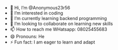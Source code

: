 - 👋 Hi, I’m @Anonymous23r56
- 👀 I’m interested in coding 
- 🌱 I’m currently learning backend programming
- 💞️ I’m looking to collaborate on learning new skills 
- 📫 How to reach me WHatsapp: 08025455683
- 😄 Pronouns: He
- ⚡ Fun fact: I am eager to learn and adapt 

<!---
Anonymous23r56/Anonymous23r56 is a ✨ special ✨ repository because its `README.md` (this file) appears on your GitHub profile.
You can click the Preview link to take a look at your changes.
--->
